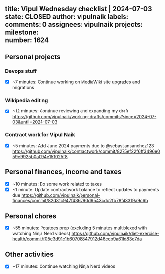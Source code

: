 title:	Vipul Wednesday checklist | 2024-07-03
state:	CLOSED
author:	vipulnaik
labels:	
comments:	0
assignees:	vipulnaik
projects:	
milestone:	
number:	1624
--
## Personal projects

### Devops stuff

- [x] ~7 minutes: Continue working on MediaWiki site upgrades and migrations
### Wikipedia editing

- [x] ~12 minutes: Continue reviewing and expanding my draft https://github.com/vipulnaik/working-drafts/commits?since=2024-07-03&until=2024-07-03

### Contract work for Vipul Naik

- [x] ~5 minutes: Add June 2024 payments due to @sebastiansanchez123 https://github.com/vipulnaik/contractwork/commit/8275ef22f6ff3496e059e9925b0a094e151025f8

## Personal finances, income and taxes

- [x] ~10 minutes: Do some work related to taxes
- [x] ~1 minute: Update contractwork balance to reflect updates to payments due https://github.com/vipulnaik/personal-finances/commit/82d31c947f436790d9543cdc2fb78fd3319a9c6b

## Personal chores

- [x] ~55 minutes: Potatoes prep (excluding  5 minutes multiplexed with watching Ninja Nerd videos) https://github.com/vipulnaik/diet-exercise-health/commit/f05e3d91c1b60708847912d46ccb9a61fd83e7da

## Other activities

- [x] ~17 minutes: Continue watching Ninja Nerd videos
